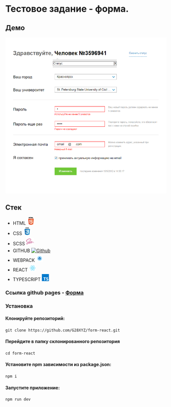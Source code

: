 # Тестовое задание - форма.

## Демо

<img src='https://github.com/G28XYZ/form-react/blob/main/src/images/demo-form-react.png?raw=true' alt="demo" />

## Стек

<ul style="display:flex; flex-direction: column; gap: 5px;">
  
<li> HTML
  <a target="_blank" rel="noopener noreferrer" href="https://raw.githubusercontent.com/github/explore/80688e429a7d4ef2fca1e82350fe8e3517d3494d/topics/html/html.png"><img src="https://raw.githubusercontent.com/github/explore/80688e429a7d4ef2fca1e82350fe8e3517d3494d/topics/html/html.png" alt="HTML" height="24" style="max-width: 100%;"></a>
</li>
  
  
<li>
  CSS
<a target="_blank" rel="noopener noreferrer" href="https://raw.githubusercontent.com/github/explore/80688e429a7d4ef2fca1e82350fe8e3517d3494d/topics/css/css.png"><img src="https://raw.githubusercontent.com/github/explore/80688e429a7d4ef2fca1e82350fe8e3517d3494d/topics/css/css.png" alt="CSS" height="24" style="max-width: 100%;"></a>

</li>

<li>
SCSS 
  <a target="_blank" rel="noopener noreferrer" href="https://raw.githubusercontent.com/github/explore/80688e429a7d4ef2fca1e82350fe8e3517d3494d/topics/sass/sass.png"><img src="https://raw.githubusercontent.com/github/explore/80688e429a7d4ef2fca1e82350fe8e3517d3494d/topics/sass/sass.png" alt="Saas" height="24" style="max-width: 100%;"></a>
</li>

<li>
GITHUB
  <a target="_blank" rel="noopener noreferrer" href="https://raw.githubusercontent.com/styled-components/brand/master/styled-components.png"><img src="https://raw.githubusercontent.com/jmnote/z-icons/master/svg/github.svg" alt="Github" height="24" style="max-width: 100%;"></a>
</li>

<li>
WEBPACK
  <a target="_blank" rel="noopener noreferrer" href="https://raw.githubusercontent.com/github/explore/80688e429a7d4ef2fca1e82350fe8e3517d3494d/topics/webpack/webpack.png"><img src="https://raw.githubusercontent.com/github/explore/80688e429a7d4ef2fca1e82350fe8e3517d3494d/topics/webpack/webpack.png" alt="Webpack" height="22" style="max-width: 100%;"></a>
</li>
  
<li>
REACT
  <a target="_blank" rel="noopener noreferrer" href="https://raw.githubusercontent.com/github/explore/80688e429a7d4ef2fca1e82350fe8e3517d3494d/topics/react/react.png"><img src="https://raw.githubusercontent.com/github/explore/80688e429a7d4ef2fca1e82350fe8e3517d3494d/topics/react/react.png" alt="React" height="22" style="max-width: 100%;"></a>
</li>

<li>
TYPESCRIPT
  <a target="_blank" rel="noopener noreferrer" href="https://github.com/github/explore/blob/main/topics/typescript/typescript.png?raw=true"><img src="https://github.com/github/explore/blob/main/topics/typescript/typescript.png?raw=true" alt="TypeScript" height="22" style="max-width: 100%;"></a>
</li>

</ul>

### Ссылка github pages - [Форма](https://g28xyz.github.io/form-reat)

### Установка

#### Клонируйте репозиторий:

`git clone https://github.com/G28XYZ/form-react.git`

#### Перейдите в папку склонированного репозитория

`cd form-react`

#### Установите npm зависимости из package.json:

`npm i`

#### Запустите приложение:

`npm run dev`

